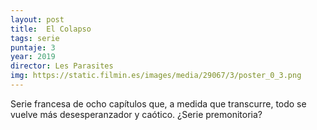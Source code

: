 ```yaml
---
layout: post
title:  El Colapso
tags: serie
puntaje: 3
year: 2019
director: Les Parasites
img: https://static.filmin.es/images/media/29067/3/poster_0_3.png
---
```


Serie francesa de ocho capítulos que, a medida que transcurre, todo se vuelve más desesperanzador y caótico. ¿Serie premonitoria? 

